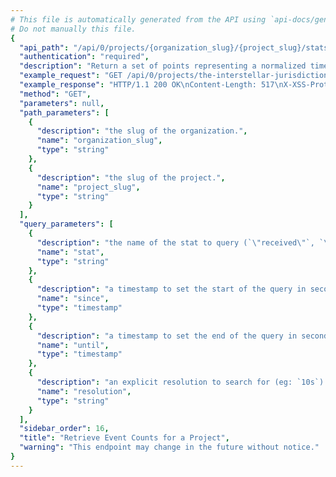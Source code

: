 ```yaml
---
# This file is automatically generated from the API using `api-docs/generate.py`
# Do not manually this file.
{
  "api_path": "/api/0/projects/{organization_slug}/{project_slug}/stats/", 
  "authentication": "required", 
  "description": "Return a set of points representing a normalized timestamp and the\nnumber of events seen in the period.\n\nQuery ranges are limited to Sentry's configured time-series\nresolutions.", 
  "example_request": "GET /api/0/projects/the-interstellar-jurisdiction/pump-station/stats/ HTTP/1.1\nHost: sentry.io\nAuthorization: Bearer {base64-encoded-key-here}", 
  "example_response": "HTTP/1.1 200 OK\nContent-Length: 517\nX-XSS-Protection: 1; mode=block\nContent-Language: en\nX-Content-Type-Options: nosniff\nVary: Accept-Language, Cookie\nAllow: GET, HEAD, OPTIONS\nX-Frame-Options: deny\nContent-Type: application/json\n\n[\n  [\n    1537372800.0, \n    561\n  ], \n  [\n    1537376400.0, \n    639\n  ], \n  [\n    1537380000.0, \n    845\n  ], \n  [\n    1537383600.0, \n    780\n  ], \n  [\n    1537387200.0, \n    1339\n  ], \n  [\n    1537390800.0, \n    382\n  ], \n  [\n    1537394400.0, \n    876\n  ], \n  [\n    1537398000.0, \n    1010\n  ], \n  [\n    1537401600.0, \n    1616\n  ], \n  [\n    1537405200.0, \n    1848\n  ], \n  [\n    1537408800.0, \n    940\n  ], \n  [\n    1537412400.0, \n    1128\n  ], \n  [\n    1537416000.0, \n    1404\n  ], \n  [\n    1537419600.0, \n    609\n  ], \n  [\n    1537423200.0, \n    535\n  ], \n  [\n    1537426800.0, \n    732\n  ], \n  [\n    1537430400.0, \n    1784\n  ], \n  [\n    1537434000.0, \n    655\n  ], \n  [\n    1537437600.0, \n    1294\n  ], \n  [\n    1537441200.0, \n    1042\n  ], \n  [\n    1537444800.0, \n    1751\n  ], \n  [\n    1537448400.0, \n    1358\n  ], \n  [\n    1537452000.0, \n    1136\n  ], \n  [\n    1537455600.0, \n    2405\n  ]\n]", 
  "method": "GET", 
  "parameters": null, 
  "path_parameters": [
    {
      "description": "the slug of the organization.", 
      "name": "organization_slug", 
      "type": "string"
    }, 
    {
      "description": "the slug of the project.", 
      "name": "project_slug", 
      "type": "string"
    }
  ], 
  "query_parameters": [
    {
      "description": "the name of the stat to query (`\"received\"`, `\"rejected\"`, `\"blacklisted\"`, `generated`)", 
      "name": "stat", 
      "type": "string"
    }, 
    {
      "description": "a timestamp to set the start of the query in seconds since UNIX epoch.", 
      "name": "since", 
      "type": "timestamp"
    }, 
    {
      "description": "a timestamp to set the end of the query in seconds since UNIX epoch.", 
      "name": "until", 
      "type": "timestamp"
    }, 
    {
      "description": "an explicit resolution to search for (eg: `10s`).  This should not be used unless you are familiar with Sentry's internals as it's restricted to pre-defined values.", 
      "name": "resolution", 
      "type": "string"
    }
  ], 
  "sidebar_order": 16, 
  "title": "Retrieve Event Counts for a Project", 
  "warning": "This endpoint may change in the future without notice."
}
---
```

